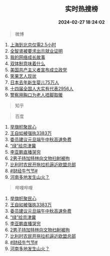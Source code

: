 <div align="center"><h2>实时热搜榜</h2><h4>2024-02-27 18:24:02</h4></div>

> 微博  

1. [上海到北京仅需2.5小时](https://s.weibo.com/weibo?q=%23%E4%B8%8A%E6%B5%B7%E5%88%B0%E5%8C%97%E4%BA%AC%E4%BB%85%E9%9C%802.5%E5%B0%8F%E6%97%B6%23&t=31&band_rank=1&Refer=top)<br />
2. [全智贤被要求出示就业证明](https://s.weibo.com/weibo?q=%23%E5%85%A8%E6%99%BA%E8%B4%A4%E8%A2%AB%E8%A6%81%E6%B1%82%E5%87%BA%E7%A4%BA%E5%B0%B1%E4%B8%9A%E8%AF%81%E6%98%8E%23&t=31&band_rank=2&Refer=top)<br />
3. [我的网络成长故事](https://s.weibo.com/weibo?q=%23%E6%88%91%E7%9A%84%E7%BD%91%E7%BB%9C%E6%88%90%E9%95%BF%E6%95%85%E4%BA%8B%23&t=31&band_rank=3&Refer=top)<br />
4. [双体制意味着什么](https://s.weibo.com/weibo?q=%E5%8F%8C%E4%BD%93%E5%88%B6%E6%84%8F%E5%91%B3%E7%9D%80%E4%BB%80%E4%B9%88&t=31&band_rank=4&Refer=top)<br />
5. [美国共产主义者宣布成立政党](https://s.weibo.com/weibo?q=%23%E7%BE%8E%E5%9B%BD%E5%85%B1%E4%BA%A7%E4%B8%BB%E4%B9%89%E8%80%85%E5%AE%A3%E5%B8%83%E6%88%90%E7%AB%8B%E6%94%BF%E5%85%9A%23&t=31&band_rank=5&Refer=top)<br />
6. [笑果艺人现状](https://s.weibo.com/weibo?q=%E7%AC%91%E6%9E%9C%E8%89%BA%E4%BA%BA%E7%8E%B0%E7%8A%B6&t=31&band_rank=6&Refer=top)<br />
7. [日本去年新生婴儿75万人](https://s.weibo.com/weibo?q=%23%E6%97%A5%E6%9C%AC%E5%8E%BB%E5%B9%B4%E6%96%B0%E7%94%9F%E5%A9%B4%E5%84%BF75%E4%B8%87%E4%BA%BA%23&t=31&band_rank=7&Refer=top)<br />
8. [十四届全国人大实有代表2956人](https://s.weibo.com/weibo?q=%23%E5%8D%81%E5%9B%9B%E5%B1%8A%E5%85%A8%E5%9B%BD%E4%BA%BA%E5%A4%A7%E5%AE%9E%E6%9C%89%E4%BB%A3%E8%A1%A82956%E4%BA%BA%23&t=31&band_rank=8&Refer=top)<br />
9. [警察用胸口为老人捂脚取暖](https://s.weibo.com/weibo?q=%23%E8%AD%A6%E5%AF%9F%E7%94%A8%E8%83%B8%E5%8F%A3%E4%B8%BA%E8%80%81%E4%BA%BA%E6%8D%82%E8%84%9A%E5%8F%96%E6%9A%96%23&t=31&band_rank=9&Refer=top)<br />

> 知乎  


> 百度  

1. [举旗帜聚民心](https://www.baidu.com/s?wd=%E4%B8%BE%E6%97%97%E5%B8%9C%E8%81%9A%E6%B0%91%E5%BF%83&sa=fyb_news&rsv_dl=fyb_news)<br />
2. [王自如被强执3383万](https://www.baidu.com/s?wd=%E7%8E%8B%E8%87%AA%E5%A6%82%E8%A2%AB%E5%BC%BA%E6%89%A73383%E4%B8%87&sa=fyb_news&rsv_dl=fyb_news)<br />
3. [委员建议元旦端午中秋高速免费](https://www.baidu.com/s?wd=%E5%A7%94%E5%91%98%E5%BB%BA%E8%AE%AE%E5%85%83%E6%97%A6%E7%AB%AF%E5%8D%88%E4%B8%AD%E7%A7%8B%E9%AB%98%E9%80%9F%E5%85%8D%E8%B4%B9&sa=fyb_news&rsv_dl=fyb_news)<br />
4. [“绿”绘京津冀](https://www.baidu.com/s?wd=%E2%80%9C%E7%BB%BF%E2%80%9D%E7%BB%98%E4%BA%AC%E6%B4%A5%E5%86%80&sa=fyb_news&rsv_dl=fyb_news)<br />
5. [李亚鹏直播哭穷](https://www.baidu.com/s?wd=%E6%9D%8E%E4%BA%9A%E9%B9%8F%E7%9B%B4%E6%92%AD%E5%93%AD%E7%A9%B7&sa=fyb_news&rsv_dl=fyb_news)<br />
6. [2男子持加特林向文物扫射被拘](https://www.baidu.com/s?wd=2%E7%94%B7%E5%AD%90%E6%8C%81%E5%8A%A0%E7%89%B9%E6%9E%97%E5%90%91%E6%96%87%E7%89%A9%E6%89%AB%E5%B0%84%E8%A2%AB%E6%8B%98&sa=fyb_news&rsv_dl=fyb_news)<br />
7. [比利时农民开拖拉机逼近欧盟总部](https://www.baidu.com/s?wd=%E6%AF%94%E5%88%A9%E6%97%B6%E5%86%9C%E6%B0%91%E5%BC%80%E6%8B%96%E6%8B%89%E6%9C%BA%E9%80%BC%E8%BF%91%E6%AC%A7%E7%9B%9F%E6%80%BB%E9%83%A8&sa=fyb_news&rsv_dl=fyb_news)<br />
8. [#财经牛气节#](https://www.baidu.com/s?wd=%23%E8%B4%A2%E7%BB%8F%E7%89%9B%E6%B0%94%E8%8A%82%23&sa=fyb_news&rsv_dl=fyb_news)<br />
9. [河南多地发生山火？](https://www.baidu.com/s?wd=%E6%B2%B3%E5%8D%97%E5%A4%9A%E5%9C%B0%E5%8F%91%E7%94%9F%E5%B1%B1%E7%81%AB%EF%BC%9F&sa=fyb_news&rsv_dl=fyb_news)<br />

> 哔哩哔哩  

1. [举旗帜聚民心](https://www.baidu.com/s?wd=%E4%B8%BE%E6%97%97%E5%B8%9C%E8%81%9A%E6%B0%91%E5%BF%83&sa=fyb_news&rsv_dl=fyb_news)<br />
2. [王自如被强执3383万](https://www.baidu.com/s?wd=%E7%8E%8B%E8%87%AA%E5%A6%82%E8%A2%AB%E5%BC%BA%E6%89%A73383%E4%B8%87&sa=fyb_news&rsv_dl=fyb_news)<br />
3. [委员建议元旦端午中秋高速免费](https://www.baidu.com/s?wd=%E5%A7%94%E5%91%98%E5%BB%BA%E8%AE%AE%E5%85%83%E6%97%A6%E7%AB%AF%E5%8D%88%E4%B8%AD%E7%A7%8B%E9%AB%98%E9%80%9F%E5%85%8D%E8%B4%B9&sa=fyb_news&rsv_dl=fyb_news)<br />
4. [“绿”绘京津冀](https://www.baidu.com/s?wd=%E2%80%9C%E7%BB%BF%E2%80%9D%E7%BB%98%E4%BA%AC%E6%B4%A5%E5%86%80&sa=fyb_news&rsv_dl=fyb_news)<br />
5. [李亚鹏直播哭穷](https://www.baidu.com/s?wd=%E6%9D%8E%E4%BA%9A%E9%B9%8F%E7%9B%B4%E6%92%AD%E5%93%AD%E7%A9%B7&sa=fyb_news&rsv_dl=fyb_news)<br />
6. [2男子持加特林向文物扫射被拘](https://www.baidu.com/s?wd=2%E7%94%B7%E5%AD%90%E6%8C%81%E5%8A%A0%E7%89%B9%E6%9E%97%E5%90%91%E6%96%87%E7%89%A9%E6%89%AB%E5%B0%84%E8%A2%AB%E6%8B%98&sa=fyb_news&rsv_dl=fyb_news)<br />
7. [比利时农民开拖拉机逼近欧盟总部](https://www.baidu.com/s?wd=%E6%AF%94%E5%88%A9%E6%97%B6%E5%86%9C%E6%B0%91%E5%BC%80%E6%8B%96%E6%8B%89%E6%9C%BA%E9%80%BC%E8%BF%91%E6%AC%A7%E7%9B%9F%E6%80%BB%E9%83%A8&sa=fyb_news&rsv_dl=fyb_news)<br />
8. [#财经牛气节#](https://www.baidu.com/s?wd=%23%E8%B4%A2%E7%BB%8F%E7%89%9B%E6%B0%94%E8%8A%82%23&sa=fyb_news&rsv_dl=fyb_news)<br />
9. [河南多地发生山火？](https://www.baidu.com/s?wd=%E6%B2%B3%E5%8D%97%E5%A4%9A%E5%9C%B0%E5%8F%91%E7%94%9F%E5%B1%B1%E7%81%AB%EF%BC%9F&sa=fyb_news&rsv_dl=fyb_news)<br />
